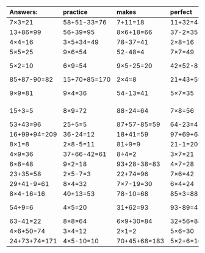 | Answers: | practice | makes | perfect | ! |
| :--- | :--- | :--- | :--- | :--- |
| 7×3=21 | 58+51-33=76 | 7+11=18 | 11+32=43 | 46-7=39 | 
| 13+86=99 | 56+39=95 | 8×6+18=66 | 37-2=35 | 69+23=92 | 
| 4×4=16 | 3×5+34=49 | 78-37=41 | 2×8=16 | 72÷9=8 | 
| 5×5=25 | 9×6=54 | 52-48=4 | 7×7=49 | 9×3+32=59 | 
| 5×2=10 | 6×9=54 | 9×5-25=20 | 42+52-82=12 | 54+37-24=67 | 
| 85+87-90=82 | 15+70+85=170 | 2×4=8 | 21+43+59=123 | 7×4-24=4 | 
| 9×9=81 | 9×4=36 | 54-13=41 | 5×7=35 | 53+87-89=51 | 
| 15÷3=5 | 8×9=72 | 88-24=64 | 7×8=56 | 54+77-72=59 | 
| 53+43=96 | 25÷5=5 | 87+57-85=59 | 64-23=41 | 8×6=48 | 
| 16+99+94=209 | 36-24=12 | 18+41=59 | 97+69+68=234 | 5×3=15 | 
| 8×1=8 | 2×8-5=11 | 81÷9=9 | 21-1=20 | 45÷9=5 | 
| 4×9=36 | 37+66-42=61 | 8÷4=2 | 3×7=21 | 4×8-29=3 | 
| 6×8=48 | 9×2=18 | 93+28-38=83 | 4×7=28 | 2×3=6 | 
| 23+35=58 | 2×5-7=3 | 22+74=96 | 7×6=42 | 2×6+58=70 | 
| 29+41-9=61 | 8×4=32 | 7×7-19=30 | 6×4=24 | 9×2+95=113 | 
| 8×4-16=16 | 40+13=53 | 78-10=68 | 85+3=88 | 89-58=31 | 
| 54÷9=6 | 4×5=20 | 31+62=93 | 93-89=4 | 42+44-21=65 | 
| 63-41=22 | 8×8=64 | 6×9+30=84 | 32+56=88 | 24+16=40 | 
| 4×6+50=74 | 3×4=12 | 2×1=2 | 5×6=30 | 86-82=4 | 
| 24+73+74=171 | 4×5-10=10 | 70+45+68=183 | 5×2+6=16 | 56+13=69 | 
